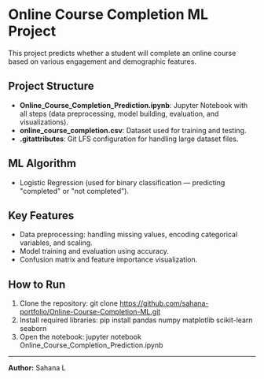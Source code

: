 # Online Course Completion ML Project

This project predicts whether a student will complete an online course based on various engagement and demographic features.

## Project Structure
- **Online_Course_Completion_Prediction.ipynb**: Jupyter Notebook with all steps (data preprocessing, model building, evaluation, and visualizations).
- **online_course_completion.csv**: Dataset used for training and testing.
- **.gitattributes**: Git LFS configuration for handling large dataset files.

## ML Algorithm
- Logistic Regression (used for binary classification — predicting "completed" or "not completed").

## Key Features
- Data preprocessing: handling missing values, encoding categorical variables, and scaling.
- Model training and evaluation using accuracy.
- Confusion matrix and feature importance visualization.

## How to Run
1. Clone the repository:
git clone https://github.com/sahana-portfolio/Online-Course-Completion-ML.git
2. Install required libraries:
pip install pandas numpy matplotlib scikit-learn seaborn
3. Open the notebook:
jupyter notebook
Online_Course_Completion_Prediction.ipynb

---

**Author:** Sahana L
